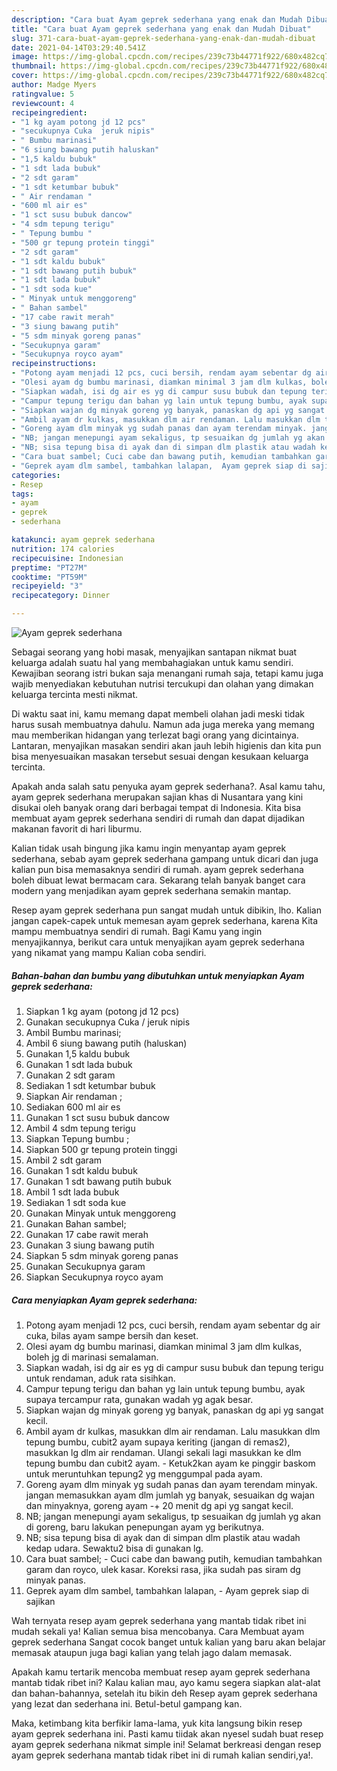 ```yaml
---
description: "Cara buat Ayam geprek sederhana yang enak dan Mudah Dibuat"
title: "Cara buat Ayam geprek sederhana yang enak dan Mudah Dibuat"
slug: 371-cara-buat-ayam-geprek-sederhana-yang-enak-dan-mudah-dibuat
date: 2021-04-14T03:29:40.541Z
image: https://img-global.cpcdn.com/recipes/239c73b44771f922/680x482cq70/ayam-geprek-sederhana-foto-resep-utama.jpg
thumbnail: https://img-global.cpcdn.com/recipes/239c73b44771f922/680x482cq70/ayam-geprek-sederhana-foto-resep-utama.jpg
cover: https://img-global.cpcdn.com/recipes/239c73b44771f922/680x482cq70/ayam-geprek-sederhana-foto-resep-utama.jpg
author: Madge Myers
ratingvalue: 5
reviewcount: 4
recipeingredient:
- "1 kg ayam potong jd 12 pcs"
- "secukupnya Cuka  jeruk nipis"
- " Bumbu marinasi"
- "6 siung bawang putih haluskan"
- "1,5 kaldu bubuk"
- "1 sdt lada bubuk"
- "2 sdt garam"
- "1 sdt ketumbar bubuk"
- " Air rendaman "
- "600 ml air es"
- "1 sct susu bubuk dancow"
- "4 sdm tepung terigu"
- " Tepung bumbu "
- "500 gr tepung protein tinggi"
- "2 sdt garam"
- "1 sdt kaldu bubuk"
- "1 sdt bawang putih bubuk"
- "1 sdt lada bubuk"
- "1 sdt soda kue"
- " Minyak untuk menggoreng"
- " Bahan sambel"
- "17 cabe rawit merah"
- "3 siung bawang putih"
- "5 sdm minyak goreng panas"
- "Secukupnya garam"
- "Secukupnya royco ayam"
recipeinstructions:
- "Potong ayam menjadi 12 pcs, cuci bersih, rendam ayam sebentar dg air cuka, bilas ayam sampe bersih dan keset."
- "Olesi ayam dg bumbu marinasi, diamkan minimal 3 jam dlm kulkas, boleh jg di marinasi semalaman."
- "Siapkan wadah, isi dg air es yg di campur susu bubuk dan tepung terigu untuk rendaman, aduk rata sisihkan."
- "Campur tepung terigu dan bahan yg lain untuk tepung bumbu, ayak supaya tercampur rata, gunakan wadah yg agak besar."
- "Siapkan wajan dg minyak goreng yg banyak, panaskan dg api yg sangat kecil."
- "Ambil ayam dr kulkas, masukkan dlm air rendaman. Lalu masukkan dlm tepung bumbu, cubit2 ayam supaya keriting (jangan di remas2), masukkan lg dlm air rendaman. Ulangi sekali lagi masukkan ke dlm tepung bumbu dan cubit2 ayam. Ketuk2kan ayam ke pinggir baskom untuk meruntuhkan tepung2 yg menggumpal pada ayam."
- "Goreng ayam dlm minyak yg sudah panas dan ayam terendam minyak. jangan memasukkan ayam dlm jumlah yg banyak, sesuaikan dg wajan dan minyaknya, goreng ayam -+ 20 menit dg api yg sangat kecil."
- "NB; jangan menepungi ayam sekaligus, tp sesuaikan dg jumlah yg akan di goreng, baru lakukan penepungan ayam yg berikutnya."
- "NB; sisa tepung bisa di ayak dan di simpan dlm plastik atau wadah kedap udara. Sewaktu2 bisa di gunakan lg."
- "Cara buat sambel; Cuci cabe dan bawang putih, kemudian tambahkan garam dan royco, ulek kasar. Koreksi rasa, jika sudah pas siram dg minyak panas."
- "Geprek ayam dlm sambel, tambahkan lalapan,  Ayam geprek siap di sajikan"
categories:
- Resep
tags:
- ayam
- geprek
- sederhana

katakunci: ayam geprek sederhana 
nutrition: 174 calories
recipecuisine: Indonesian
preptime: "PT27M"
cooktime: "PT59M"
recipeyield: "3"
recipecategory: Dinner

---
```



![Ayam geprek sederhana](https://img-global.cpcdn.com/recipes/239c73b44771f922/680x482cq70/ayam-geprek-sederhana-foto-resep-utama.jpg)

Sebagai seorang yang hobi masak, menyajikan santapan nikmat buat keluarga adalah suatu hal yang membahagiakan untuk kamu sendiri. Kewajiban seorang istri bukan saja menangani rumah saja, tetapi kamu juga wajib menyediakan kebutuhan nutrisi tercukupi dan olahan yang dimakan keluarga tercinta mesti nikmat.

Di waktu  saat ini, kamu memang dapat membeli olahan jadi meski tidak harus susah membuatnya dahulu. Namun ada juga mereka yang memang mau memberikan hidangan yang terlezat bagi orang yang dicintainya. Lantaran, menyajikan masakan sendiri akan jauh lebih higienis dan kita pun bisa menyesuaikan masakan tersebut sesuai dengan kesukaan keluarga tercinta. 



Apakah anda salah satu penyuka ayam geprek sederhana?. Asal kamu tahu, ayam geprek sederhana merupakan sajian khas di Nusantara yang kini disukai oleh banyak orang dari berbagai tempat di Indonesia. Kita bisa membuat ayam geprek sederhana sendiri di rumah dan dapat dijadikan makanan favorit di hari liburmu.

Kalian tidak usah bingung jika kamu ingin menyantap ayam geprek sederhana, sebab ayam geprek sederhana gampang untuk dicari dan juga kalian pun bisa memasaknya sendiri di rumah. ayam geprek sederhana boleh dibuat lewat bermacam cara. Sekarang telah banyak banget cara modern yang menjadikan ayam geprek sederhana semakin mantap.

Resep ayam geprek sederhana pun sangat mudah untuk dibikin, lho. Kalian jangan capek-capek untuk memesan ayam geprek sederhana, karena Kita mampu membuatnya sendiri di rumah. Bagi Kamu yang ingin menyajikannya, berikut cara untuk menyajikan ayam geprek sederhana yang nikamat yang mampu Kalian coba sendiri.

<!--inarticleads1-->

##### Bahan-bahan dan bumbu yang dibutuhkan untuk menyiapkan Ayam geprek sederhana:

1. Siapkan 1 kg ayam (potong jd 12 pcs)
1. Gunakan secukupnya Cuka / jeruk nipis
1. Ambil  Bumbu marinasi;
1. Ambil 6 siung bawang putih (haluskan)
1. Gunakan 1,5 kaldu bubuk
1. Gunakan 1 sdt lada bubuk
1. Gunakan 2 sdt garam
1. Sediakan 1 sdt ketumbar bubuk
1. Siapkan  Air rendaman ;
1. Sediakan 600 ml air es
1. Gunakan 1 sct susu bubuk dancow
1. Ambil 4 sdm tepung terigu
1. Siapkan  Tepung bumbu ;
1. Siapkan 500 gr tepung protein tinggi
1. Ambil 2 sdt garam
1. Gunakan 1 sdt kaldu bubuk
1. Gunakan 1 sdt bawang putih bubuk
1. Ambil 1 sdt lada bubuk
1. Sediakan 1 sdt soda kue
1. Gunakan  Minyak untuk menggoreng
1. Gunakan  Bahan sambel;
1. Gunakan 17 cabe rawit merah
1. Gunakan 3 siung bawang putih
1. Siapkan 5 sdm minyak goreng panas
1. Gunakan Secukupnya garam
1. Siapkan Secukupnya royco ayam




<!--inarticleads2-->

##### Cara menyiapkan Ayam geprek sederhana:

1. Potong ayam menjadi 12 pcs, cuci bersih, rendam ayam sebentar dg air cuka, bilas ayam sampe bersih dan keset.
1. Olesi ayam dg bumbu marinasi, diamkan minimal 3 jam dlm kulkas, boleh jg di marinasi semalaman.
1. Siapkan wadah, isi dg air es yg di campur susu bubuk dan tepung terigu untuk rendaman, aduk rata sisihkan.
1. Campur tepung terigu dan bahan yg lain untuk tepung bumbu, ayak supaya tercampur rata, gunakan wadah yg agak besar.
1. Siapkan wajan dg minyak goreng yg banyak, panaskan dg api yg sangat kecil.
1. Ambil ayam dr kulkas, masukkan dlm air rendaman. Lalu masukkan dlm tepung bumbu, cubit2 ayam supaya keriting (jangan di remas2), masukkan lg dlm air rendaman. Ulangi sekali lagi masukkan ke dlm tepung bumbu dan cubit2 ayam. - Ketuk2kan ayam ke pinggir baskom untuk meruntuhkan tepung2 yg menggumpal pada ayam.
1. Goreng ayam dlm minyak yg sudah panas dan ayam terendam minyak. jangan memasukkan ayam dlm jumlah yg banyak, sesuaikan dg wajan dan minyaknya, goreng ayam -+ 20 menit dg api yg sangat kecil.
1. NB; jangan menepungi ayam sekaligus, tp sesuaikan dg jumlah yg akan di goreng, baru lakukan penepungan ayam yg berikutnya.
1. NB; sisa tepung bisa di ayak dan di simpan dlm plastik atau wadah kedap udara. Sewaktu2 bisa di gunakan lg.
1. Cara buat sambel; - Cuci cabe dan bawang putih, kemudian tambahkan garam dan royco, ulek kasar. Koreksi rasa, jika sudah pas siram dg minyak panas.
1. Geprek ayam dlm sambel, tambahkan lalapan,  - Ayam geprek siap di sajikan




Wah ternyata resep ayam geprek sederhana yang mantab tidak ribet ini mudah sekali ya! Kalian semua bisa mencobanya. Cara Membuat ayam geprek sederhana Sangat cocok banget untuk kalian yang baru akan belajar memasak ataupun juga bagi kalian yang telah jago dalam memasak.

Apakah kamu tertarik mencoba membuat resep ayam geprek sederhana mantab tidak ribet ini? Kalau kalian mau, ayo kamu segera siapkan alat-alat dan bahan-bahannya, setelah itu bikin deh Resep ayam geprek sederhana yang lezat dan sederhana ini. Betul-betul gampang kan. 

Maka, ketimbang kita berfikir lama-lama, yuk kita langsung bikin resep ayam geprek sederhana ini. Pasti kamu tiidak akan nyesel sudah buat resep ayam geprek sederhana nikmat simple ini! Selamat berkreasi dengan resep ayam geprek sederhana mantab tidak ribet ini di rumah kalian sendiri,ya!.

